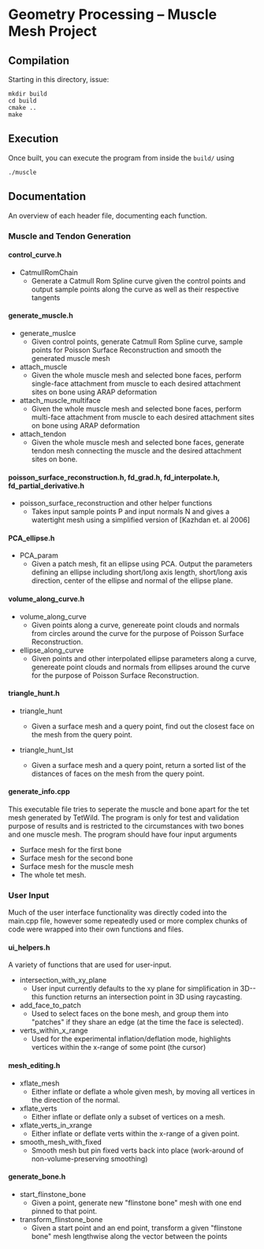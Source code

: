 # Geometry Processing – Muscle Mesh Project

## Compilation

Starting in this directory, issue:

    mkdir build
    cd build
    cmake ..
    make 

## Execution

Once built, you can execute the program from inside the `build/` using 

    ./muscle
    
## Documentation

An overview of each header file, documenting each function.

### Muscle and Tendon Generation

#### control_curve.h
- CatmullRomChain
    - Generate a Catmull Rom Spline curve given the control points and output sample points along the curve as well as their respective tangents

#### generate_muscle.h
- generate_muslce
    - Given control points, generate Catmull Rom Spline curve, sample points for Poisson Surface Reconstruction and smooth the generated muscle mesh
- attach_muscle
    - Given the whole muscle mesh and selected bone faces, perform single-face attachment from muscle to each desired attachment sites on bone using ARAP deformation
- attach_muscle_multiface
    - Given the whole muscle mesh and selected bone faces, perform multi-face attachment from muscle to each desired attachment sites on bone using ARAP deformation
- attach_tendon
    - Given the whole muscle mesh and selected bone faces, generate tendon mesh connecting the muscle and the desired attachment sites on bone.
    
#### poisson_surface_reconstruction.h, fd_grad.h, fd_interpolate.h, fd_partial_derivative.h
- poisson_surface_reconstruction and other helper functions
    - Takes input sample points P and input normals N and gives a watertight mesh using a simplified version of [Kazhdan et. al 2006]

#### PCA_ellipse.h
- PCA_param
    - Given a patch mesh, fit an ellipse using PCA. Output the parameters defining an ellipse including short/long axis length, short/long axis direction, center of the ellipse and normal of the ellipse plane.

#### volume_along_curve.h
- volume_along_curve
    - Given points along a curve, genereate point clouds and normals from circles around the curve for the purpose of Poisson Surface Reconstruction.
- ellipse_along_curve
    - Given points and other interpolated ellipse parameters along a curve, genereate point clouds and normals from ellipses around the curve for the purpose of Poisson Surface Reconstruction.

#### triangle_hunt.h
- triangle_hunt
    - Given a surface mesh and a query point, find out the closest face on the mesh from the query point.

- triangle_hunt_lst
    - Given a surface mesh and a query point, return a sorted list of the distances of faces on the mesh from the query point.

#### generate_info.cpp
This executable file tries to seperate the muscle and bone apart for the tet mesh generated by TetWild. The program is only for test and validation purpose of results and is restricted to the circumstances with two bones and one muscle mesh. The program should have four input arguments
- Surface mesh for the first bone
- Surface mesh for the second bone
- Surface mesh for the muscle mesh
- The whole tet mesh.

### User Input

Much of the user interface functionality was directly coded into the main.cpp file, however some repeatedly used or more complex chunks of code were wrapped into their own functions and files.

#### ui_helpers.h
A variety of functions that are used for user-input.

- intersection_with_xy_plane
    - User input currently defaults to the xy plane for simplification in 3D-- this function returns an intersection point in 3D using raycasting.
- add_face_to_patch
    - Used to select faces on the bone mesh, and group them into "patches" if they share an edge (at the time the face is selected).
- verts_within_x_range
    - Used for the experimental inflation/deflation mode, highlights vertices within the x-range of some point (the cursor)

#### mesh_editing.h
- xflate_mesh
    - Either inflate or deflate a whole given mesh, by moving all vertices in the direction of the normal.
- xflate_verts
    - Either inflate or deflate only a subset of vertices on a mesh.
- xflate_verts_in_xrange
    - Either inflate or deflate verts within the x-range of a given point.
- smooth_mesh_with_fixed
    - Smooth mesh but pin fixed verts back into place (work-around of non-volume-preserving smoothing)

#### generate_bone.h
- start_flinstone_bone
    - Given a point, generate new "flinstone bone" mesh with one end pinned to that point.
- transform_flinstone_bone
    - Given a start point and an end point, transform a given "flinstone bone" mesh lengthwise along the vector between the points

